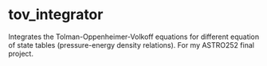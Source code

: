 # tov_integrator
Integrates the Tolman-Oppenheimer-Volkoff equations for different equation of state tables (pressure-energy density relations). For my ASTRO252 final project.
